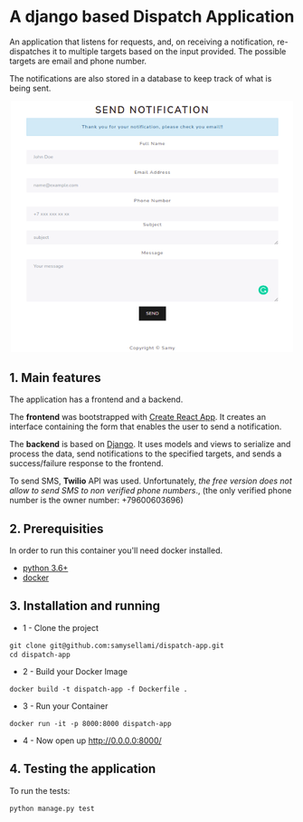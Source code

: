 # A django based Dispatch Application

An application that listens for requests, and, on receiving a notification, re-dispatches it to multiple targets based on the input provided.
The possible targets are email and phone number.

The notifications are also stored in a database to keep track of what is being sent.

<!-- ![Dispatch App](interface.png?raw=true 'Dispatch App') -->

<p align="center">
  <img src="https://github.com/samysellami/dispatch-app/blob/master/interface.png" width="500"/>
</p>

## 1. Main features

The application has a frontend and a backend.

The **frontend** was bootstrapped with [Create React App](https://github.com/facebook/create-react-app).
It creates an interface containing the form that enables the user to send a notification.

The **backend** is based on [Django](https://docs.djangoproject.com/).
It uses models and views to serialize and process the data, send notifications to the specified targets, and sends a success/failure response to the frontend.

To send SMS, **Twilio** API was used. Unfortunately, _the free version does not allow to send SMS to non verified phone numbers_.,
(the only verified phone number is the owner number: +79600603696)

## 2. Prerequisities

In order to run this container you'll need docker installed.

-   [python 3.6+](https://www.python.org/downloads/)
-   [docker](https://docs.docker.com/get-docker/)

## 3. Installation and running

-   1 - Clone the project

```
git clone git@github.com:samysellami/dispatch-app.git
cd dispatch-app
```

-   2 - Build your Docker Image

```
docker build -t dispatch-app -f Dockerfile .
```

-   3 - Run your Container

```
docker run -it -p 8000:8000 dispatch-app
```

-   4 - Now open up http://0.0.0.0:8000/

## 4. Testing the application

To run the tests:

```
python manage.py test
```
